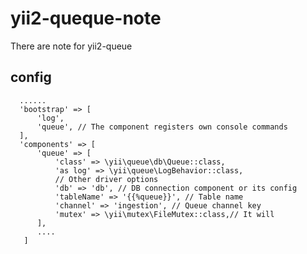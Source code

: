 yii2-queque-note
========================
There are note for  yii2-queue

config
------------

  ```
    ......
    'bootstrap' => [
        'log',
        'queue', // The component registers own console commands
    ],
    'components' => [
        'queue' => [
            'class' => \yii\queue\db\Queue::class,
            'as log' => \yii\queue\LogBehavior::class,
            // Other driver options
            'db' => 'db', // DB connection component or its config
            'tableName' => '{{%queue}}', // Table name
            'channel' => 'ingestion', // Queue channel key
            'mutex' => \yii\mutex\FileMutex::class,// It will 
        ],
        ....
     ]

  ```
